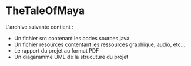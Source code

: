 # TheTaleOfMaya

L'archive suivante contient :
- Un fichier src contenant les codes sources java
- Un fichier resources contentant les ressources graphique, audio, etc…
- Le rapport du projet au format PDF
- Un diagaramme UML de la strucuture du projet
